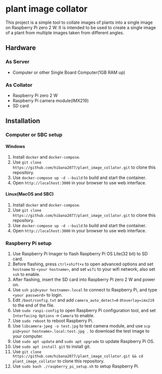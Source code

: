 <!--
 * @Author: hibana2077 hibana2077@gmaill.com
 * @Date: 2023-11-28 10:50:46
 * @LastEditors: hibana2077 hibana2077@gmail.com
 * @LastEditTime: 2023-11-30 11:55:07
 * @FilePath: /plant_image_collator/README.md
 * @Description: 这是默认设置,请设置`customMade`, 打开koroFileHeader查看配置 进行设置: https://github.com/OBKoro1/koro1FileHeader/wiki/%E9%85%8D%E7%BD%AE
-->
# plant image collator

This project is a simple tool to collate images of plants into a single image on Raspberry Pi zero 2 W. It is intended to be used to create a single image of a plant from multiple images taken from different angles.

## Hardware

### As Server

- Computer or other Single Board Computer(1GB RAM up)

### As Collator

- Raspberry Pi zero 2 W
- Raspberry Pi camera module(IMX219)
- SD card

## Installation

### Computer or SBC setup

#### Windows

1. Install `docker` and `docker-compose`.
2. Use `git clone https://github.com/hibana2077/plant_image_collator.git` to clone this repository.
3. Use `docker-compose up -d --build` to build and start the container.
4. Open `http://localhost:3000` in your browser to use web interface.

#### Linux(MacOS and SBC)

1. Install `docker` and `docker-compose`.
2. Use `git clone https://github.com/hibana2077/plant_image_collator.git` to clone this repository.
3. Use `docker-compose up -d --build` to build and start the container.
4. Open `http://localhost:3000` in your browser to use web interface.

### Raspberry Pi setup

1. Use Raspberry Pi Imager to flash Raspberry Pi OS Lite(32 bit) to SD card.
2. Before flashing, press `ctrl+shift+x` to open advanced options and set `hostname` to `<your hostname>`, and set `wifi` to your wifi network, also set `ssh` to enable.
3. After flashing, insert the SD card into Raspberry Pi zero 2 W and power on.
4. Use `ssh pi@<your hostname>.local` to connect to Raspberry Pi, and type `<your password>` to login.
5. Edit `/boot/config.txt` and add `camera_auto_detect=0` `dtoverlay=imx219` to the end of the file.
6. Use `sudo raspi-config` to open Raspberry Pi configuration tool, and set `Interfacing Options` -> `Camera` to enable.
7. Use `sudo reboot` to reboot Raspberry Pi.
8. Use `libcamera-jpeg -o test.jpg` to test camera module, and use `scp pi@<your hostname>.local:test.jpg .` to download the test image to your computer.
9. Use `sudo apt update` and `sudo apt upgrade` to update Raspberry Pi OS.
10. Use `sudo apt install git` to install git.
11. Use `git clone https://github.com/hibana2077/plant_image_collator.git && cd plant_image_collator` to clone this repository.
12. Use `sudo bash ./raspberry_pi_setup.sh` to setup Raspberry Pi.

